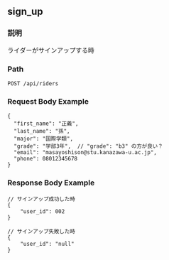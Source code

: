 ## sign_up

### 説明
ライダーがサインアップする時

### Path
```
POST /api/riders
```

### Request Body Example
```
{
  "first_name": "正義",
  "last_name": "孫",
  "major": "国際学類",
  "grade": "学部3年",  // "grade": "b3" の方が良い？
  "email": "masayoshison@stu.kanazawa-u.ac.jp",
  "phone": 08012345678
}
```

### Response Body Example
```
// サインアップ成功した時
{
    "user_id": 002
}

// サインアップ失敗した時
{
    "user_id": "null"
}
```
